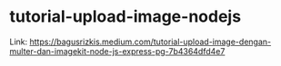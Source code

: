 # tutorial-upload-image-nodejs

Link: https://bagusrizkis.medium.com/tutorial-upload-image-dengan-multer-dan-imagekit-node-js-express-pg-7b4364dfd4e7
